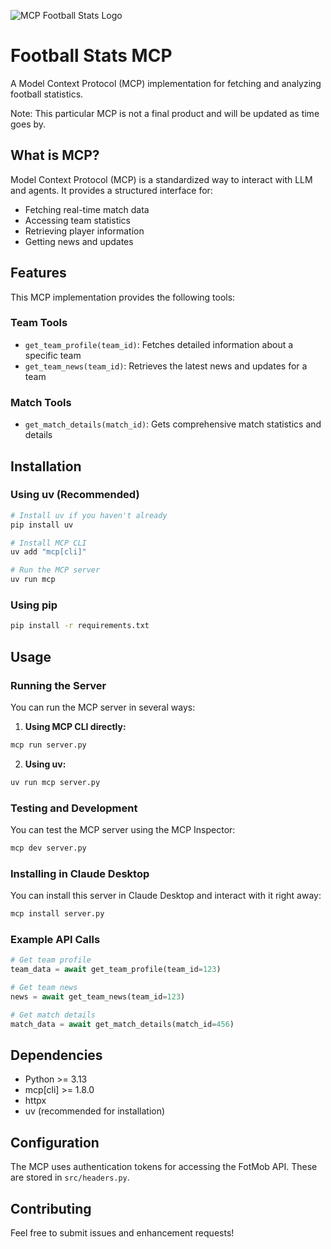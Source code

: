 ![MCP Football Stats Logo](images/imng.png)

# Football Stats MCP

A Model Context Protocol (MCP) implementation for fetching and analyzing football statistics.

Note: This particular MCP is not a final product and will be updated as time goes by.

## What is MCP?

Model Context Protocol (MCP) is a standardized way to interact with LLM and agents. It provides a structured interface for:
- Fetching real-time match data
- Accessing team statistics
- Retrieving player information
- Getting news and updates

## Features

This MCP implementation provides the following tools:

### Team Tools
- `get_team_profile(team_id)`: Fetches detailed information about a specific team
- `get_team_news(team_id)`: Retrieves the latest news and updates for a team

### Match Tools
- `get_match_details(match_id)`: Gets comprehensive match statistics and details

## Installation

### Using uv (Recommended)

```bash
# Install uv if you haven't already
pip install uv

# Install MCP CLI
uv add "mcp[cli]"

# Run the MCP server
uv run mcp
```

### Using pip
```bash
pip install -r requirements.txt
```

## Usage

### Running the Server

You can run the MCP server in several ways:

1. **Using MCP CLI directly:**
```bash
mcp run server.py
```

2. **Using uv:**
```bash
uv run mcp server.py
```

### Testing and Development

You can test the MCP server using the MCP Inspector:

```bash
mcp dev server.py
```

### Installing in Claude Desktop

You can install this server in Claude Desktop and interact with it right away:

```bash
mcp install server.py
```

### Example API Calls

```python
# Get team profile
team_data = await get_team_profile(team_id=123)

# Get team news
news = await get_team_news(team_id=123)

# Get match details
match_data = await get_match_details(match_id=456)
```

## Dependencies

- Python >= 3.13
- mcp[cli] >= 1.8.0
- httpx
- uv (recommended for installation)

## Configuration

The MCP uses authentication tokens for accessing the FotMob API. These are stored in `src/headers.py`.

## Contributing

Feel free to submit issues and enhancement requests!
